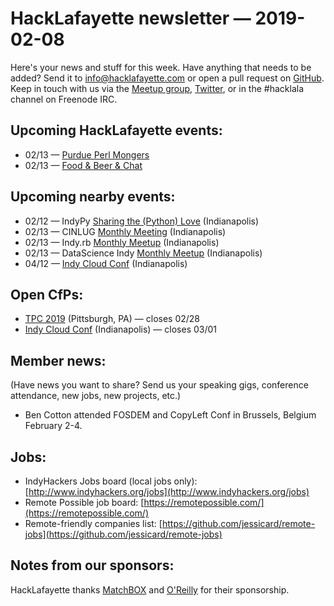 # HackLafayette newsletter — 2019-02-08

Here's your news and stuff for this week. Have anything that needs to be added? Send it to info@hacklafayette.com or open a pull request on [GitHub](https://github.com/hacklafayette/newsletter). Keep in touch with us via the [Meetup group](https://www.meetup.com/hacklafayette/), [Twitter](https://twitter.com/hacklafayette), or in the #hacklala channel on Freenode IRC.

## Upcoming HackLafayette events:

* 02/13 — [Purdue Perl Mongers](https://www.meetup.com/hacklafayette/events/vkwlfpyzdbrb/)
* 02/13 — [Food & Beer & Chat](https://www.meetup.com/hacklafayette/events/rzscgqyzdbrb/)

## Upcoming nearby events:
* 02/12 — IndyPy [Sharing the (Python) Love](https://www.meetup.com/indypy/events/bxqbmqyzdbqb/) (Indianapolis)
* 02/13 — CINLUG [Monthly Meeting](https://www.meetup.com/CINLUG/events/mnbffqyzdbrb/) (Indianapolis)
* 02/13 — Indy.rb [Monthly Meetup](https://www.meetup.com/indyrb/events/cfszxyzdbrb/) (Indianapolis)
* 02/13 — DataScience Indy [Monthly Meetup](https://www.meetup.com/dsindy/events/bdkcwlyzdbrb/) (Indianapolis)
* 04/12 — [Indy Cloud Conf](https://ti.to/six-feet-up/indy-cloud-conf-2019) (Indianapolis)

## Open CfPs:
* [TPC 2019](https://www.papercall.io/tpccfp) (Pittsburgh, PA) — closes 02/28
* [Indy Cloud Conf](https://www.papercall.io/indy-cloud-con-2019) (Indianapolis) — closes 03/01


## Member news:

(Have news you want to share? Send us your speaking gigs, conference attendance, new jobs, new projects, etc.)

- Ben Cotton attended FOSDEM and CopyLeft Conf in Brussels, Belgium February 2-4.

## Jobs:

- IndyHackers Jobs board (local jobs only): [http://www.indyhackers.org/jobs](http://www.indyhackers.org/jobs)
- Remote Possible job board: [https://remotepossible.com/](https://remotepossible.com/)
- Remote-friendly companies list: [https://github.com/jessicard/remote-jobs](https://github.com/jessicard/remote-jobs)

## Notes from our sponsors:

HackLafayette thanks [MatchBOX](http://matchboxstudio.org/) and [O'Reilly](http://www.oreilly.com/) for their sponsorship.
